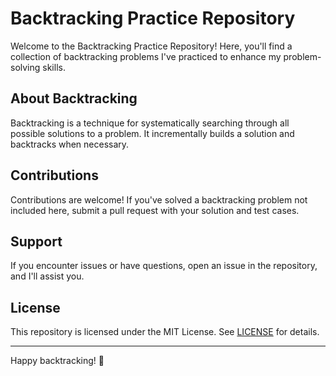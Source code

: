 # Backtracking Practice Repository

Welcome to the Backtracking Practice Repository! Here, you'll find a collection of backtracking problems I've practiced to enhance my problem-solving skills.

## About Backtracking

Backtracking is a technique for systematically searching through all possible solutions to a problem. It incrementally builds a solution and backtracks when necessary.

## Contributions

Contributions are welcome! If you've solved a backtracking problem not included here, submit a pull request with your solution and test cases.

## Support

If you encounter issues or have questions, open an issue in the repository, and I'll assist you.

## License

This repository is licensed under the MIT License. See [LICENSE](LICENSE) for details.

---

Happy backtracking! 🚀
